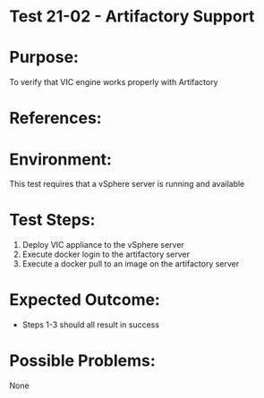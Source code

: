 Test 21-02 - Artifactory Support
=======

# Purpose:
To verify that VIC engine works properly with Artifactory

# References:

# Environment:
This test requires that a vSphere server is running and available

# Test Steps:
1. Deploy VIC appliance to the vSphere server
2. Execute docker login to the artifactory server
3. Execute a docker pull to an image on the artifactory server

# Expected Outcome:
* Steps 1-3 should all result in success

# Possible Problems:
None
